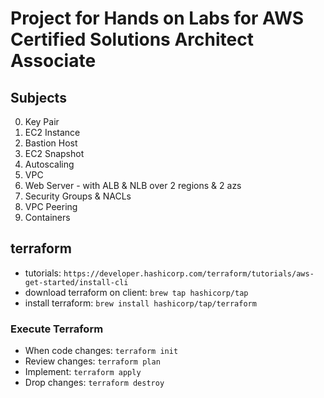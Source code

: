 # Project for Hands on Labs for AWS Certified Solutions Architect Associate

## Subjects

0. Key Pair
1. EC2 Instance
2. Bastion Host
3. EC2 Snapshot
4. Autoscaling
5. VPC
6. Web Server - with ALB & NLB over 2 regions & 2 azs
7. Security Groups & NACLs
8. VPC Peering
9. Containers

## terraform

- tutorials: `https://developer.hashicorp.com/terraform/tutorials/aws-get-started/install-cli`
- download terraform on client: `brew tap hashicorp/tap`
- install terraform: `brew install hashicorp/tap/terraform`

### Execute Terraform

- When code changes: `terraform init`
- Review changes: `terraform plan`
- Implement: `terraform apply`
- Drop changes: `terraform destroy`
